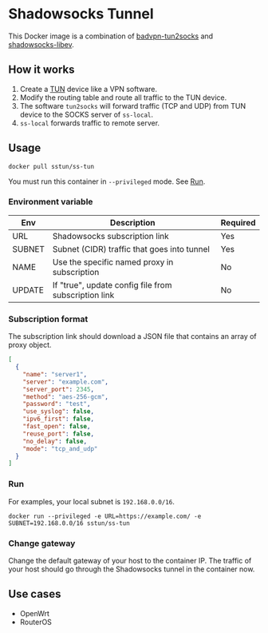 # Shadowsocks Tunnel

This Docker image is a combination of [badvpn-tun2socks](https://github.com/ambrop72/badvpn)
and [shadowsocks-libev](https://github.com/shadowsocks/shadowsocks-libev).

## How it works

1. Create a [TUN](https://en.wikipedia.org/wiki/TUN/TAP) device like a VPN software.
2. Modify the routing table and route all traffic to the TUN device.
3. The software `tun2socks` will forward traffic (TCP and UDP) from TUN device to the SOCKS server of `ss-local`.
4. `ss-local` forwards traffic to remote server.

## Usage

```shell
docker pull sstun/ss-tun
```

You must run this container in `--privileged` mode. See [Run](#Run).

### Environment variable

| Env    | Description                                          | Required |
|--------|------------------------------------------------------|----------|
| URL    | Shadowsocks subscription link                        | Yes      |
| SUBNET | Subnet (CIDR) traffic that goes into tunnel          | Yes      |
| NAME   | Use the specific named proxy in subscription         | No       |
| UPDATE | If "true", update config file from subscription link | No       |

### Subscription format

The subscription link should download a JSON file that contains an array of proxy object.

```json
[
  {
    "name": "server1",
    "server": "example.com",
    "server_port": 2345,
    "method": "aes-256-gcm",
    "password": "test",
    "use_syslog": false,
    "ipv6_first": false,
    "fast_open": false,
    "reuse_port": false,
    "no_delay": false,
    "mode": "tcp_and_udp"
  }
]
```

### Run

For examples, your local subnet is `192.168.0.0/16`.

```shell
docker run --privileged -e URL=https://example.com/ -e SUBNET=192.168.0.0/16 sstun/ss-tun
```

### Change gateway

Change the default gateway of your host to the container IP. The traffic of your host should go through the Shadowsocks
tunnel in the container now.

## Use cases

- OpenWrt
- RouterOS

